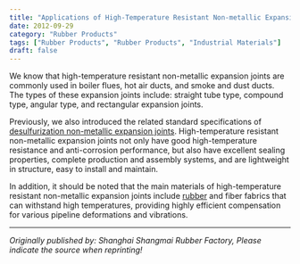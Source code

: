 ```yaml
---
title: "Applications of High-Temperature Resistant Non-metallic Expansion Joints"
date: 2012-09-29
category: "Rubber Products"
tags: ["Rubber Products", "Rubber Products", "Industrial Materials"]
draft: false
---
```


We know that high-temperature resistant non-metallic expansion joints are commonly used in boiler flues, hot air ducts, and smoke and dust ducts. The types of these expansion joints include: straight tube type, compound type, angular type, and rectangular expansion joints.

Previously, we also introduced the related standard specifications of [desulfurization non-metallic expansion joints](http://www.smpolymer.com/xiangjiaozhipin/132/). High-temperature resistant non-metallic expansion joints not only have good high-temperature resistance and anti-corrosion performance, but also have excellent sealing properties, complete production and assembly systems, and are lightweight in structure, easy to install and maintain.

In addition, it should be noted that the main materials of high-temperature resistant non-metallic expansion joints include [rubber](http://www.smpolymer.com/) and fiber fabrics that can withstand high temperatures, providing highly efficient compensation for various pipeline deformations and vibrations.

---

*Originally published by: Shanghai Shangmai Rubber Factory, Please indicate the source when reprinting!*
